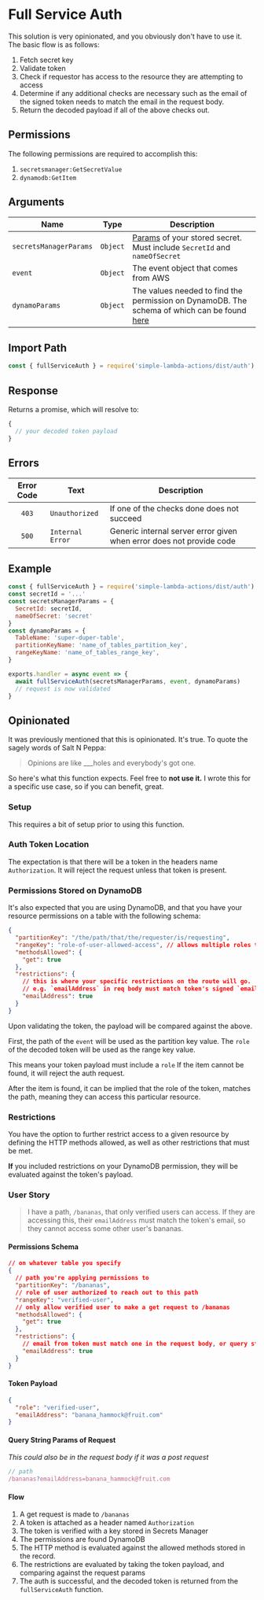 # Full Service Auth

This solution is very opinionated, and you obviously don't have to use it. The basic flow is as follows:

1. Fetch secret key
2. Validate token
3. Check if requestor has access to the resource they are attempting to access
4. Determine if any additional checks are necessary such as the email of the signed token needs to match the email in the request body.
5. Return the decoded payload if all of the above checks out.

## Permissions

The following permissions are required to accomplish this:

1. `secretsmanager:GetSecretValue`
2. `dynamodb:GetItem`

## Arguments

| Name | Type | Description |
| --- | --- | --- |
| `secretsManagerParams` | `Object` | [Params](https://docs.aws.amazon.com/secretsmanager/latest/apireference/API_GetSecretValue.html) of your stored secret. Must include `SecretId` and `nameOfSecret` |
| `event` | `Object` | The event object that comes from AWS |
| `dynamoParams` | `Object` | The values needed to find the permission on DynamoDB. The schema of which can be found [here](../../extras/auth/schemas.md) |


## Import Path

```js
const { fullServiceAuth } = require('simple-lambda-actions/dist/auth')
```

## Response

Returns a promise, which will resolve to:

```js
{
  // your decoded token payload
}
```

## Errors

| Error Code | Text | Description |
| :---: | --- | --- |
| `403` | `Unauthorized` | If one of the checks done does not succeed |
| `500` | `Internal Error` | Generic internal server error given when error does not provide code |

## Example

```js
const { fullServiceAuth } = require('simple-lambda-actions/dist/auth')
const secretId = '...'
const secretsManagerParams = {
  SecretId: secretId,
  nameOfSecret: 'secret'
}
const dynamoParams = {
  TableName: 'super-duper-table',
  partitionKeyName: 'name_of_tables_partition_key',
  rangeKeyName: 'name_of_tables_range_key',
}

exports.handler = async event => {
  await fullServiceAuth(secretsManagerParams, event, dynamoParams)
  // request is now validated
}
```

## Opinionated

It was previously mentioned that this is opinionated. It's true. To quote the sagely words of Salt N Peppa:

> Opinions are like ___holes and everybody's got one.

So here's what this function expects. Feel free to **not use it.** I wrote this for a specific use case, so if you can benefit, great.

### Setup

This requires a bit of setup prior to using this function.

### Auth Token Location

The expectation is that there will be a token in the headers name `Authorization`. It will reject the request unless that token is present.

### Permissions Stored on DynamoDB

It's also expected that you are using DynamoDB, and that you have your resource permissions on a table with the following schema:

```json
{
  "partitionKey": "/the/path/that/the/requester/is/requesting",
  "rangeKey": "role-of-user-allowed-access", // allows multiple roles to have access to the same path
  "methodsAllowed": {
    "get": true
  },
  "restrictions": {
    // this is where your specific restrictions on the route will go. 
    // e.g. `emailAddress` in req body must match token's signed `emailAddress`
    "emailAddress": true
  }
}
```

Upon validating the token, the payload will be compared against the above.

First, the path of the `event` will be used as the partition key value.
The `role` of the decoded token will be used as the range key value.

This means your token payload must include a `role`
If the item cannot be found, it will reject the auth request.

After the item is found, it can be implied that the role of the token, matches the path, meaning they can access this particular resource. 

### Restrictions

You have the option to further restrict access to a given resource by defining the HTTP methods allowed, as well as other restrictions that must be met.

**If** you included restrictions on your DynamoDB permission, they will be evaluated against the token's payload.

### User Story

> I have a path, `/bananas`, that only verified users can access. If they are accessing this, their `emailAddress` must match the token's email, so they cannot access some other user's bananas.

#### Permissions Schema

```json
// on whatever table you specify
{
  // path you're applying permissions to
  "partitionKey": "/bananas",
  // role of user authorized to reach out to this path
  "rangeKey": "verified-user", 
  // only allow verified user to make a get request to /bananas
  "methodsAllowed": {
    "get": true
  },
  "restrictions": {
    // email from token must match one in the request body, or query string
    "emailAddress": true
  }
}
```

#### Token Payload

```json
{
  "role": "verified-user",
  "emailAddress": "banana_hammock@fruit.com"
}
```

#### Query String Params of Request

_This could also be in the request body if it was a post request_

```js
// path
/bananas?emailAddress=banana_hammock@fruit.com
```

#### Flow

1. A get request is made to `/bananas`
2. A token is attached as a header named `Authorization`
3. The token is verified with a key stored in Secrets Manager
4. The permissions are found DynamoDB
5. The HTTP method is evaluated against the allowed methods stored in the record.
6. The restrictions are evaluated by taking the token payload, and comparing against the request params
7. The auth is successful, and the decoded token is returned from the `fullServiceAuth` function.
